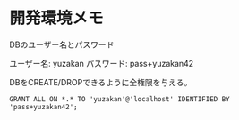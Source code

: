 # 開発環境メモ

DBのユーザー名とパスワード

ユーザー名: yuzakan
パスワード: pass+yuzakan42

DBをCREATE/DROPできるように全権限を与える。
```
GRANT ALL ON *.* TO 'yuzakan'@'localhost' IDENTIFIED BY 'pass+yuzakan42';
```
